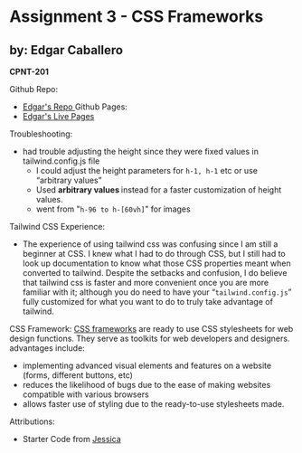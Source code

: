 # Assignment 3 - CSS Frameworks
## by: Edgar Caballero
<strong> CPNT-201 </strong>

Github Repo:
 - <a href="https://github.com/TSEidolon/cpnt201-a3" target="_blank"> Edgar's Repo </a>
Github Pages:
 - <a href="https://github.com/TSEidolon/cpnt201-a3" target="_blank"> Edgar's Live Pages </a>





Troubleshooting:
 - had trouble adjusting the height since they were fixed values in tailwind.config.js file
    - I could adjust the height parameters for `h-1, h-1` etc or use “arbitrary values”
    - Used <strong> arbitrary values </strong> instead for a faster customization of height values.
    - went from "`h-96 to h-[60vh]`" for images

Tailwind CSS Experience:
 - The experience of using tailwind css was confusing since I am still a beginner at CSS. I knew what I had to do through CSS, but I still had to look up documentation to know what those CSS properties meant when converted to tailwind. Despite the setbacks and confusion, I do believe that tailwind css is faster and more convenient once you are more familiar with it; although you do need to have your “`tailwind.config.js`”  fully customized for what you want to do to truly take advantage of tailwind.

CSS Framework:
<a href="https://www.browserstack.com/guide/top-css-frameworks" target="_blank"> CSS frameworks</a> are ready to use CSS stylesheets for web design functions. They serve as toolkits for web developers and designers.
advantages include:
 - implementing advanced visual elements and features on a website (forms, different buttons, etc)
 - reduces the likelihood of bugs due to the ease of making websites compatible with various browsers
 - allows faster use of styling due to the ready-to-use stylesheets made.

Attributions:
 - Starter Code from <a href="https://github.com/Enyorose/tailwind-activity-template" target="_blank"> Jessica </a>
